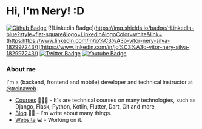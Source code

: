 # Hi, I'm Nery! :D

[![Github Badge](https://img.shields.io/badge/-Github-000?style=flat-square&logo=Github&logoColor=white&link=https://https://github.com/devnery)](https://github.com/devnery)
[![Linkedin Badge](https://img.shields.io/badge/-LinkedIn-blue?style=flat-square&logo=Linkedin&logoColor=white&link=(https:https://www.linkedin.com/in/jo%C3%A3o-vitor-nery-silva-182997243/)](https://www.linkedin.com/in/jo%C3%A3o-vitor-nery-silva-182997243/)
[![Twitter Badge](https://img.shields.io/badge/-Twitter-1ca0f1?style=flat-square&labelColor=1ca0f1&logo=twitter&logoColor=white&link=https://twitter.com/fagnerpsantos)](https://twitter.com/fagnerpsantos)
[![Youtube Badge](https://img.shields.io/badge/-YouTube-ff0000?style=flat-square&labelColor=ff0000&logo=youtube&logoColor=white&link=https://www.youtube.com/user/TreinaWeb)](https://www.youtube.com/user/TreinaWeb)

### About me
I'm a {backend, frontend and mobile} developer and technical instructor at [@treinaweb](https://www.treinaweb.com.br/).

- [Courses](https://www.treinaweb.com.br/cursos-online?q=fagner+pinheiro) 👨🏼‍🏫 - It's are technical courses on many technologies, such as Django, Flask, Python, Kotlin, Flutter, Dart, Git and more
- [Blog](https://www.treinaweb.com.br/blog/author/fagner-pinheiro/) ✍🏼 - I'm write about many things.
- [Website](https://fagnerpsantos.dev/) 💻 - Working on it.

